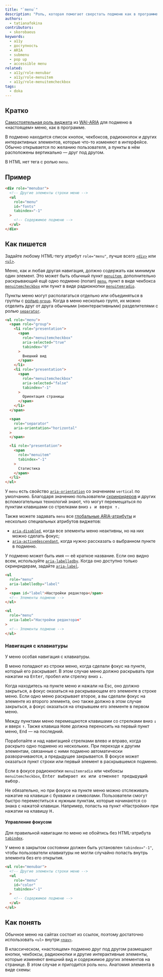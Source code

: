 ```yaml
---
title: "`menu`"
description: "Роль, которая помогает сверстать подменю как в программе или приложении, если очень нужно."
authors:
  - tatianafokina
contributors:
  - skorobaeus
keywords:
  - a11y
  - доступность
  - ARIA
  - submenu
  - pop up
  - accessible menu
related:
  - a11y/role-menubar
  - a11y/role-menuitem
  - a11y/role-menuitemcheckbox
tags:
  - doka
---
```


## Кратко

[Самостоятельная роль виджета](/a11y/aria-roles/#roli-vidzhetov) из [WAI-ARIA](/a11y/aria-intro/#specifikaciya) для подменю в «настоящем» меню, как в программе.

В подменю находится список кнопок, чекбоксов, радиокнопок и других интерактивных элементов, которые что-то изменяют в интерфейсе. Обычно открывается по желанию пользователя, а пункты в нём расположены вертикально — друг под другом.

В HTML нет тега с ролью `menu`.

## Пример

```html
<div role="menubar">
  <!-- Другие элементы строки меню -->
  <ul
    role="menu"
    id="fonts"
    tabindex="-1"
  >
    <!-- Содержимое подменю -->
  </ul>
</div>
```

## Как пишется

Задайте любому HTML-тегу атрибут `role="menu"`, лучше всего [`<div>`](/html/div/) или [`<ul>`](/html/ul/).

Меню, как и любая другая навигация, должно содержать как минимум один элемент. Это может быть обычный пункт [`menuitem`](/a11y/role-menuitem/), дополнительно раскрывающий ещё одно подменю (попап) [`menu`](/a11y/role-menu/), пункт в виде чекбокса [`menuitemcheckbox`](/a11y/role-menuitemcheckbox/) или пункт в виде радиокнопки [`menuitemradio`](/a11y/role-menuitemradio/).

Пункты меню могут располагаться отдельно или объединяться в группы с [ролью `group`](/a11y/role-group/). Когда в меню несколько групп, их можно отделить друг от друга обычными (неинтерактивными) разделителями с ролью [`separator`](/a11y/role-separator/).

```html
<ul role="menu">
  <span role="group">
    <li role="presentation">
      <span
        role="menuitemcheckbox"
        aria-selected="true"
        tabindex="0"
      >
        Внешний вид
      </span>
    </li>
    <li role="presentation">
      <span
        role="menuitemcheckbox"
        aria-selected="false"
        tabindex="-1"
      >
        Ориентация страницы
      </span>
    </li>
  </span>

  <span
    role="separator"
    aria-orientation="horizontal"
  >
  </span>

  <li role="presentation">
    <span
      role="menuitem"
      tabindex="-1"
    >
      Статистика
    </span>
  </li>
</ul>
```

У `menu` есть свойство [`aria-orientation`](/a11y/aria-orientation/) со значением `vertical` по умолчанию. Благодаря значению пользователи [скринридеров](/a11y/screenreaders/) и других вспомогательных технологий знают, что могут перемещаться по пунктам клавишами со стрелками вниз <kbd>↓</kdb> и вверх <kbd>↑</kbd>.

Также можете задавать `menu` все [глобальные ARIA-атрибуты](/a11y/aria-attrs/#globalnye-atributy) и несколько специальных атрибутов виджетов:

- [`aria-disabled`](/a11y/aria-disabled/), когда все элементы меню неактивны, но на них можно сделать фокус;
- [`aria-activedescendant`](/a11y/aria-activedescendant/), когда нужно рассказать о выбранном пункте в подменю.

У подменю может быть имя — её краткое название. Если оно видно всем, используйте [`aria-labelledby`](/a11y/aria-labelledby/). Когда оно доступно только скринридерам, задайте [`aria-label`](/a11y/aria-label/).

```html
<ul
  role="menu"
  aria-labelledby="label"
>
  <span id="label">Настройки редактора</span>
  <!-- Элементы подменю -->
</ul>

<ul
  role="menu"
  aria-label="Настройки редактора<"
>
  <!-- Элементы подменю -->
</ul>
```

### Навигация с клавиатуры

У меню особая навигация с клавиатуры.

В меню попадают из строки меню, когда сделали фокус на пункте, который его раскрывает. В этом случае меню должно раскрывать при нажатии на <kbd>Enter</kbd>, пробел или стрелку вниз <kbd>↓</kbd>.

Когда находитесь на пункте меню и нажали на Esc, оно должно закрыться, а фокус оказаться на раскрывающем его элементе в строке меню. Если одно меню раскрывает второе, а вы сделали фокус на элементе из второго элемента, оно также должно в этом случае закрыться, а фокус оказаться на открывшем его элементе в первом меню.

Между пунктами меню перемещаются клавишами со стрелками вниз <kbd>↓</kbd> и вверх <kbd>↑</kbd>. Также клавиша <kbd>Home</kbd> должна переносить на первый пункт меню, <kbd>End</kbd> — на последний.

Поработайте и над навигацией стрелками влево и вправо, когда раскрыто одно подменю из нескольких. При переходе к другим элементам, связанные с ними подменю автоматически разворачиваются, а предыдущее закрывается. В фокусе может оказаться пункт строки или первый элемент в раскрывшемся подменю.

Если в фокусе радиокнопки `menuitemradio` или чекбоксы `menuitemcheckbox`, <kbd>Enter</kdb> выбирает их или отменяет предыдущий выбор.

Не обязательно, но при фокусе на пункте меню можно отслеживать нажатие на клавиши с буквами и символами. Пользователи смогут быстро переместиться к нужным пунктам, которые начинаются со знака с нажатой клавиши. Например, попасть на пункт «Настройки» при нажатии на клавишу <kbd>H</kdb>.

#### Управление фокусом

Для правильной навигации по меню не обойтись без HTML-атрибута [`tabindex`](/html/global-attrs/#tabindex).

У меню в закрытом состоянии должен быть установлен `tabindex="-1"`, чтобы пользователи клавиатуры не могли случайно попасть внутрь элемента без его открытия.

```html
<ul role="menubar">
  <!-- Другие элементы строки меню -->
  <ul
    role="menu"
    id="color"
    tabindex="-1"
  >
    <!-- Содержимое подменю -->
  </ul>
</ul>
```

## Как понять

Обычное меню на сайтах состоит из ссылок, поэтому достаточно использовать `<ul>` внутри [`<nav>`](/html/nav/).

В классическом, «настоящем» подменю друг под другом размещают кнопки, чекбоксы, радиокнопки и другие интерактивные элементы, которые изменяют внешний вид и содержимое других элементов на странице. В этом случае и пригодится роль `menu`. Анатомия элемента в виде схемы:

